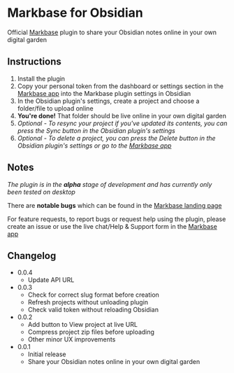# Markbase for Obsidian

Official [Markbase](https://markbase.xyz) plugin to share your Obsidian notes online in your own digital garden

## Instructions

1. Install the plugin
2. Copy your personal token from the dashboard or settings section in the [Markbase app](https://app.markbase.xyz) into the Markbase plugin settings in Obsidian
3. In the Obsidian plugin's settings, create a project and choose a folder/file to upload online
4. **You're done!** That folder should be live online in your own digital garden
5. *Optional - To resync your project if you've updated its contents, you can press the Sync button in the Obsidian plugin's settings*
6. *Optional - To delete a project, you can press the Delete  button in the Obsidian plugin's settings or go to the [Markbase app](https://app.markbase.xyz)*

## Notes

*The plugin is in the **alpha** stage of development and has currently only been tested on desktop*

There are **notable bugs** which can be found in the [Markbase landing page](https://markbase.xyz)

For feature requests, to report bugs or request help using the plugin, please create an issue or use the live chat/Help & Support form in the [Markbase app](https://app.markbase.xyz)

## Changelog

- 0.0.4
  - Update API URL
- 0.0.3
  - Check for correct slug format before creation
  - Refresh projects without unloading plugin
  - Check valid token without reloading Obsidian
- 0.0.2
  - Add button to View project at live URL
  - Compress project zip files before uploading
  - Other minor UX improvements
- 0.0.1
  - Initial release
  - Share your Obsidian notes online in your own digital garden
